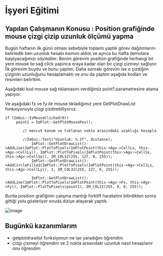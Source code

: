 # İşyeri Eğitimi


## Yapılan Çalışmanın Konusu : Position grafiğinde mouse çizgi çizip uzunluk ölçümü yapma 

Bugün haftanın ilk günü olması sebebiyle toplantı yaptık görev dağılımlarını belirledik ben uzunluk hesabı kısmını aldım ve ayrıca bu hafta demolara başlıyacağımızı söylediler. Benim görevim position grafiğinde herhangi bir yere mouse ile sağ click yapınca oraya kadar olan bir çizgi çizmeyi sağlıyor. İlk görevim buydu ve bunu yaptım. Daha sonraki görevim ise o çizdiğim çizginin uzunluğunu hesaplamaktı ve onu da yaptım aşağıda kodları ve resimleri belirttim.


Aşağıdaki kod mouse sağ tıklamasını verdiğimiz point1 parametresine atama yapıyor.

Ve aşağıdaki fx ve fy ile mouse tıkladığımız yere GetPlotDrawList fonksiyonuyla çizgi çizdirebiliyoruz.

	if (ImGui::IsMouseClicked(0))
   		 point1 = ImPlot::GetPlotMousePos();
				
			// mevcut konum ve tıklanan nokta arasındaki uzaklığı hesapla
			
			//ImGui::Text("Uzunluk: %.2f", distance);
				ImPlot::GetPlotDrawList()->AddLine(ImPlot::PlotToPixels(ImPlotPoint(this->Agv->CellLx, this->Agv->CellLy)), ImPlot::PlotToPixels(ImPlotPoint(this->Agv->CellSx, this->Agv->CellSy)), IM_COL32(255, 127, 0, 255));
				ImPlot::GetPlotDrawList()->AddCircleFilled(ImPlot::PlotToPixels(ImPlotPoint(this->Agv->CellLx, this->Agv->CellLy)), 3, IM_COL32(255, 127, 0, 255));

				ImPlot::GetPlotDrawList()->AddLine(ImPlot::PlotToPixels(ImPlotPoint(this->Agv->Fx, this->Agv->Fy)), ImPlot::PlotToPixels(point1), IM_COL32(255, 0, 0, 255));




Burda position grafiğinin çalışma mantığı forklift haraketini bitirdikten sonra gittiği yolu gösteriyor onuda diziye atayarak yaptık.



![image](https://user-images.githubusercontent.com/65457096/228207594-bf08d0f4-fffd-41f8-a6dc-c796573c9217.png)



## Bugünkü kazanımlarım
- getplotdrawlist fonksiyonun ne işe yaradığını öğrendim
- çizgi çizmeyi öğrendim ve 2 nokta arasındaki uzunluk nasıl hesaplanır onu öğrendim





























 














 	







 





